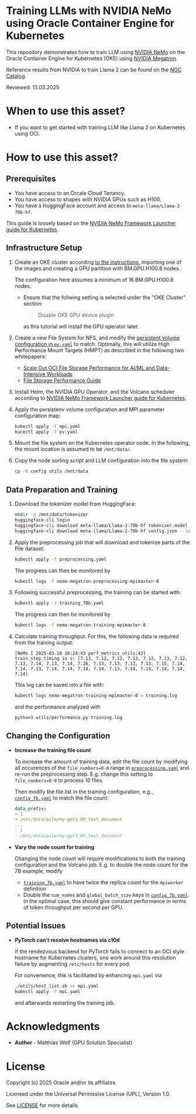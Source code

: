 # Training LLMs with NVIDIA NeMo using Oracle Container Engine for Kubernetes

This repository demonstrates how to train LLM using
[NVIDIA NeMo](https://www.nvidia.com/en-gb/ai-data-science/products/nemo/)
on the Oracle Container Engine for Kubernetes (OKE) using
[NVIDIA Megatron](https://developer.nvidia.com/megatron-core).

Reference results from NVIDIA to train Llama 2 can be found on the
[NGC Catalog](https://catalog.ngc.nvidia.com/orgs/nvidia/teams/dgxc-benchmarking/resources/llama2-dgxc-benchmarking).

Reviewed: 13.03.2025

# When to use this asset?

* If you want to get started with training LLM like Llama 2 on Kubernetes using OCI.

# How to use this asset?

## Prerequisites

* You have access to an Orcale Cloud Tenancy.
* You have access to shapes with NVIDIA GPUs such as H100.
* You have a HuggingFace account and access to `meta-llama/Llama-2-70b-hf`.

This guide is loosely based on the
[NVIDIA NeMo Framework Launcher guide for Kubernetes](https://docs.nvidia.com/nemo-framework/user-guide/24.07/playbooks/kubernetes.html).

## Infrastructure Setup

1. Create an OKE cluster according
   [to the instructions](https://github.com/oracle-quickstart/oci-hpc-oke/tree/main#instructions-for-deploying-an-oke-cluster-with-gpus-and-rdma-connectivity),
   importing one of the images and creating a GPU partition with BM.GPU.H100.8 nodes.

   The configuration here assumes a minimum of 16 BM.GPU.H100.8 nodes.

   - Ensure that the follwing setting is selected under the "OKE Cluster" section:

     > Disable OKE GPU device plugin

     as this tutorial will install the GPU operator later.

2. Create a new File System for NFS, and modify the [persistent volume configuration in `pv.yaml`](./files/pv.yaml) to match.
   Optimally, this will utilize High Performance Mount Targets (HMPT) as described in the following two whitepapers:
   * [Scale Out OCI File Storage Performance for AI/ML and
Data-Intensive Workloads](https://docs.oracle.com/en-us/iaas/Content/Resources/Assets/whitepapers/scale-out-oci-file-storage-performance-for-data-intensive-workloads.pdf)
   * [File Storage Performance Guide](https://docs.oracle.com/en-us/iaas/Content/Resources/Assets/whitepapers/file-storage-performance-guide.pdf)

3. Install Helm, the NVIDIA GPU Operator, and the Volcano scheduler according to
   [NVIDIA NeMo Framework Launcher guide for Kubernetes](https://docs.nvidia.com/nemo-framework/user-guide/24.07/playbooks/kubernetes.html).

4. Apply the persistenv volume configuration and MPI parameter configuration map:
   ```sh
   kubectl apply -f mpi.yaml
   kucectl apply -f pv.yaml
   ```

5. Mount the file system on the Kubernetes operator node. In the following, the mount location is assumed to be `/mnt/data/`.

6. Copy the node sorting script and LLM configuration into the file system:
   ```sh
   cp -R config utils /mnt/data
   ```

## Data Preparation and Training

1. Download the tokenizer model from HuggingFace:
   ```sh
   mkdir -p /mnt/data/tokenizer
   huggingface-cli login
   huggingface-cli download meta-llama/Llama-2-70b-hf tokenizer.model --local-dir /mnt/data/tokenizer
   huggingface-cli download meta-llama/Llama-2-70b-hf config.json --local-dir /mnt/data/tokenizer
   ```

2. Apply the preprocessing job that will download and tokenize parts of the Pile dataset:
   ```sh
   kubectl apply -f preprocessing.yaml
   ```

   The progress can then be monitored by
   ```sh
   kubectl logs -f nemo-megatron-preprocessing-mpimaster-0
   ```

3. Following successful preprocessing, the training can be started with:
   ```sh
   kubectl apply -f training_70b.yaml
   ```

   The progress can then be monitored by
   ```sh
   kubectl logs -f nemo-megatron-training-mpimaster-0
   ```

4. Calculate training throughput. For this, the following data is required from the training output:
   ```
   [NeMo I 2025-03-10 16:24:43 perf_metrics_utils:42] train_step_timing in s: [7.13, 7.12, 7.12, 7.13, 7.13, 7.13, 7.12, 7.13, 7.14, 7.13, 7.14, 7.26, 7.13, 7.13, 7.13, 7.13, 7.15, 7.14, 7.14, 7.13, 7.14, 7.14, 7.14, 7.14, 7.13, 7.14, 7.14, 7.14, 7.14, 7.14]
   ```
   This log can be saved into a file with:
   ```sh
   kubectl logs nemo-megatron-training-mpimaster-0 > training.log
   ```
   and the performance analyzed with
   ```sh
   python3 utils/performance.py training.log
   ```

## Changing the Configuration

* **Increase the training file count**

  To increase the amount of training data, edit the file count by modifying all
  occurences of the `file_numbers=0-0` range in
  [`preprocessing.yaml`](./files/preprocessing.yaml) and re-run the
  preprocessing step.
  E.g. change this setting to `file_numbers=0-9` to process 10 files.

  Then modify the file list in the training configuration, e.g.,
  [`config_7b.yaml`](./files/config/config_7b.yaml)
  to match the file count:
  ```yaml
  data_prefix:
  - 1
  - /mnt/data/pile/my-gpt3_00_text_document
  ...
  - 1
  - /mnt/data/pile/my-gpt3_09_text_document
  ```

* **Vary the node count for training**

  Changing the node count will require modifications to both the training
  configuration and the Volcano job. E.g. to double the node count for the 7B
  example, modify

  * [`training_7b.yaml`](./files/training_7b.yaml) to have twice the replica
    count for the `mpiworker` definition
  * Double the `num_nodes` and `global_batch_size` keys in
    [`config_7b.yaml`](./files/config/config_7b.yaml).  In the optimal case,
    this should give constant performance in terms of token throughput per
    second per GPU.

## Potential Issues

* **PyTorch can't resolve hostnames via c10d**

  If the rendezvous backend for PyTorch fails to connect to an OCI style
  hostname for Kubernetes clusters, one work around this resolution failure by
  augmenting `/etc/hosts` for every pod.

  For convenience, this is facilitated by enhancing `mpi.yaml` via
  ```sh
  ./utils/host_list.sh >> mpi.yaml
  kubectl apply -f mpi.yaml
  ```
  and afterwards restarting the training job.

# Acknowledgments

- **Author** - Matthias Wolf (GPU Solution Specialist)

# License
 
Copyright (c) 2025 Oracle and/or its affiliates.
 
Licensed under the Universal Permissive License (UPL), Version 1.0.
 
See [LICENSE](https://github.com/oracle-devrel/technology-engineering/blob/main/LICENSE) for more details.
